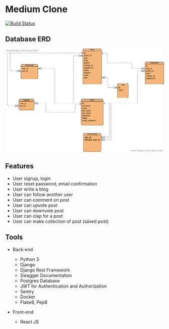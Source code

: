 # Medium Clone

[![Build Status](https://travis-ci.com/a-samir97/medium-clone.svg?branch=main)](https://travis-ci.com/a-samir97/medium-clone)

## Database ERD
![Database ERD](backend/docs/database_erd.png)

## Features

- User signup, login
- User reset password, email confirmation
- User write a blog 
- User can follow another user 
- User can comment on post
- User can upvote post 
- User can downvote post 
- User can clap for a post
- User can make collection of post (saved post)


## Tools 

- Back-end
  - Python 3  
  - Django 
  - Django Rest Framework
  - Swagger Documentation 
  - Postgres Database 
  - JWT for Authentication and Authorization
  - Sentry
  - Docker
  - Flake8, Pep8
  
- Front-end 
  - React JS
